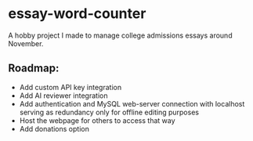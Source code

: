 # essay-word-counter
A hobby project I made to manage college admissions essays around November.

## Roadmap:

- Add custom API key integration
- Add AI reviewer integration
- Add authentication and MySQL web-server connection with localhost serving as redundancy only for offline editing purposes
- Host the webpage for others to access that way
- Add donations option
